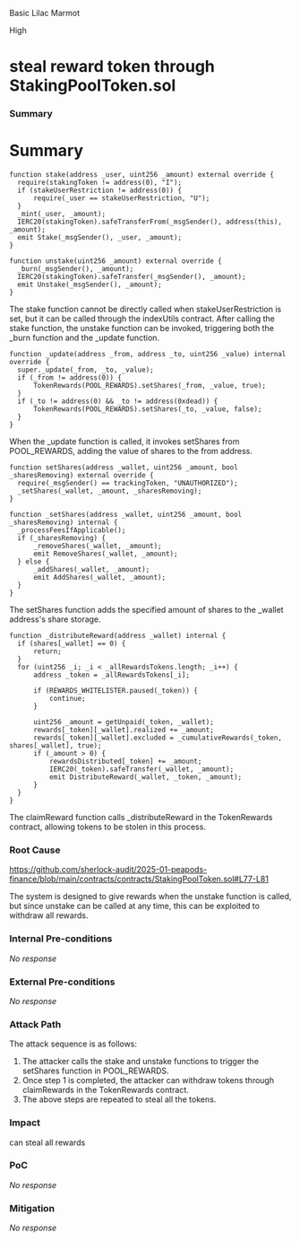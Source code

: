 Basic Lilac Marmot

High

# steal reward token through StakingPoolToken.sol

### Summary

# Summary

```solidity
function stake(address _user, uint256 _amount) external override {
  require(stakingToken != address(0), "I");
  if (stakeUserRestriction != address(0)) {
      require(_user == stakeUserRestriction, "U");
  }
  _mint(_user, _amount);
  IERC20(stakingToken).safeTransferFrom(_msgSender(), address(this), _amount);
  emit Stake(_msgSender(), _user, _amount);
}

function unstake(uint256 _amount) external override {
  _burn(_msgSender(), _amount);
  IERC20(stakingToken).safeTransfer(_msgSender(), _amount);
  emit Unstake(_msgSender(), _amount);
}
```

The stake function cannot be directly called when stakeUserRestriction is set, but it can be called through the indexUtils contract. After calling the stake function, the unstake function can be invoked, triggering both the _burn function and the _update function.

```solidity
function _update(address _from, address _to, uint256 _value) internal override {
  super._update(_from, _to, _value);
  if (_from != address(0)) {
      TokenRewards(POOL_REWARDS).setShares(_from, _value, true);
  }
  if (_to != address(0) && _to != address(0xdead)) {
      TokenRewards(POOL_REWARDS).setShares(_to, _value, false);
  }
}
```

When the _update function is called, it invokes setShares from POOL_REWARDS, adding the value of shares to the from address.

```solidity
function setShares(address _wallet, uint256 _amount, bool _sharesRemoving) external override {
  require(_msgSender() == trackingToken, "UNAUTHORIZED");
  _setShares(_wallet, _amount, _sharesRemoving);
}

function _setShares(address _wallet, uint256 _amount, bool _sharesRemoving) internal {
  _processFeesIfApplicable();
  if (_sharesRemoving) {
      _removeShares(_wallet, _amount);
      emit RemoveShares(_wallet, _amount);
  } else {
      _addShares(_wallet, _amount);
      emit AddShares(_wallet, _amount);
  }
}
```

The setShares function adds the specified amount of shares to the _wallet address's share storage.

```solidity
function _distributeReward(address _wallet) internal {
  if (shares[_wallet] == 0) {
      return;
  }
  for (uint256 _i; _i < _allRewardsTokens.length; _i++) {
      address _token = _allRewardsTokens[_i];

      if (REWARDS_WHITELISTER.paused(_token)) {
          continue;
      }

      uint256 _amount = getUnpaid(_token, _wallet);
      rewards[_token][_wallet].realized += _amount;
      rewards[_token][_wallet].excluded = _cumulativeRewards(_token, shares[_wallet], true);
      if (_amount > 0) {
          rewardsDistributed[_token] += _amount;
          IERC20(_token).safeTransfer(_wallet, _amount);
          emit DistributeReward(_wallet, _token, _amount);
      }
  }
}
```

The claimReward function calls _distributeReward in the TokenRewards contract, allowing tokens to be stolen in this process.



### Root Cause

https://github.com/sherlock-audit/2025-01-peapods-finance/blob/main/contracts/contracts/StakingPoolToken.sol#L77-L81

The system is designed to give rewards when the unstake function is called, but since unstake can be called at any time, this can be exploited to withdraw all rewards.



### Internal Pre-conditions

_No response_

### External Pre-conditions

_No response_

### Attack Path

The attack sequence is as follows:

1. The attacker calls the stake and unstake functions to trigger the setShares function in POOL_REWARDS.
2. Once step 1 is completed, the attacker can withdraw tokens through claimRewards in the TokenRewards contract.
3. The above steps are repeated to steal all the tokens.

### Impact

can steal all rewards

### PoC

_No response_

### Mitigation

_No response_